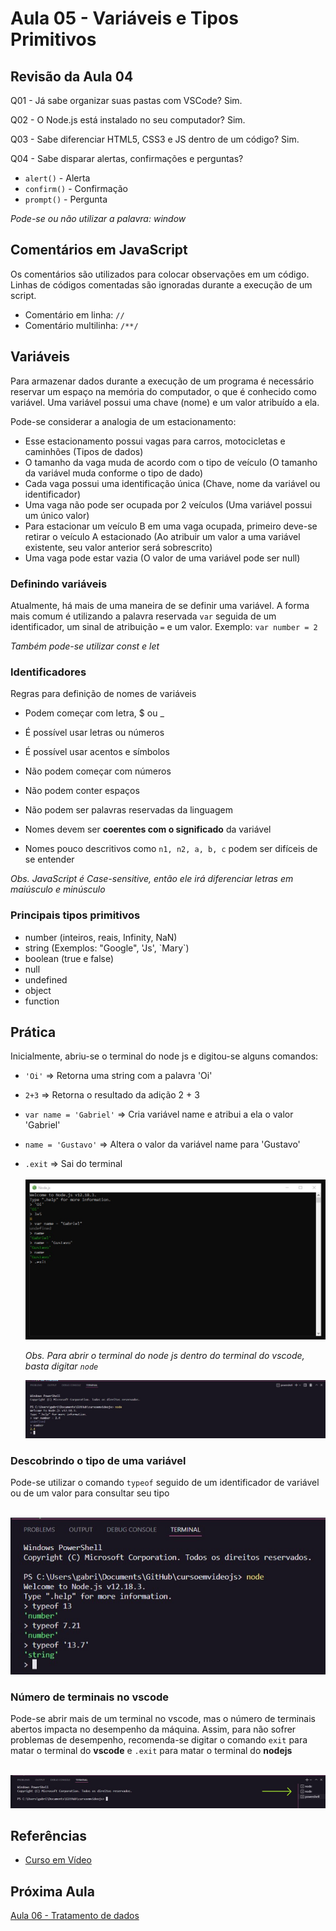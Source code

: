 # Aula 05 - Variáveis e Tipos Primitivos

## Revisão da Aula 04

Q01 - Já sabe organizar suas pastas com VSCode?
Sim.

Q02 - O Node.js está instalado no seu computador?
Sim.

Q03 - Sabe diferenciar HTML5, CSS3 e JS dentro de um código?
Sim.

Q04 - Sabe disparar alertas, confirmações e perguntas?

- `alert()` - Alerta
- `confirm()` - Confirmação
- `prompt()` - Pergunta

_Pode-se ou não utilizar a palavra: window_

## Comentários em JavaScript

Os comentários são utilizados para colocar observações em um código.
Linhas de códigos comentadas são ignoradas durante a execução de um script.

- Comentário em linha: `//`
- Comentário multilinha: `/**/`

## Variáveis

Para armazenar dados durante a execução de um programa é necessário reservar um espaço na memória do computador, o que é conhecido como variável.
Uma variável possui uma chave (nome) e um valor atribuído a ela.

Pode-se considerar a analogia de um estacionamento:

- Esse estacionamento possui vagas para carros, motocicletas e caminhões (Tipos de dados)
- O tamanho da vaga muda de acordo com o tipo de veículo (O tamanho da variável muda conforme o tipo de dado)
- Cada vaga possui uma identificação única (Chave, nome da variável ou identificador)
- Uma vaga não pode ser ocupada por 2 veículos (Uma variável possui um único valor)
- Para estacionar um veículo B em uma vaga ocupada, primeiro deve-se retirar o veículo A estacionado (Ao atribuir um valor a uma variável existente, seu valor anterior será sobrescrito)
- Uma vaga pode estar vazia (O valor de uma variável pode ser null)

### Definindo variáveis

Atualmente, há mais de uma maneira de se definir uma variável. A forma mais comum é utilizando a palavra reservada `var` seguida de um identificador, um sinal de atribuição `=` e um valor. Exemplo:
`var number = 2`

_Também pode-se utilizar const e let_

### Identificadores

Regras para definição de nomes de variáveis

- Podem começar com letra, $ ou \_
- É possível usar letras ou números
- É possível usar acentos e símbolos

- Não podem começar com números
- Não podem conter espaços
- Não podem ser palavras reservadas da linguagem

- Nomes devem ser **coerentes com o significado** da variável
- Nomes pouco descritivos como `n1, n2, a, b, c` podem ser difíceis de se entender

_Obs. JavaScript é Case-sensitive, então ele irá diferenciar letras em maiúsculo e minúsculo_

### Principais tipos primitivos

- number (inteiros, reais, Infinity, NaN)
- string (Exemplos: "Google", 'Js', \`Mary\`)
- boolean (true e false)
- null
- undefined
- object
- function

## Prática

Inicialmente, abriu-se o terminal do node js e digitou-se alguns comandos: <br/>

- `'Oi'` => Retorna uma string com a palavra 'Oi'
- `2+3` => Retorna o resultado da adição 2 + 3
- `var name = 'Gabriel'` => Cria variável name e atribui a ela o valor 'Gabriel'
- `name = 'Gustavo'` => Altera o valor da variável name para 'Gustavo'
- `.exit` => Sai do terminal
  <br/>
  <br/>
  ![Terminal node js com alguns comandos](pratica-terminal.jpg)

  _Obs. Para abrir o terminal do node js dentro do terminal do vscode, basta digitar `node`_
  <br/>

  ![Terminal interno do vscode com node js](terminal-interno-vscode.jpg)

### Descobrindo o tipo de uma variável

Pode-se utilizar o comando `typeof` seguido de um identificador de variável ou de um valor para consultar seu tipo
<br/>
<br/>

![Exemplificando o uso de typeof](terminal-interno-typeof.jpg)

### Número de terminais no vscode

Pode-se abrir mais de um terminal no vscode, mas o número de terminais abertos impacta no desempenho da máquina. Assim, para não sofrer problemas de desempenho, recomenda-se digitar o comando `exit` para matar o terminal do **vscode** e `.exit` para matar o terminal do **nodejs**
<br/>
<br/>

![Figura demonstrando o número de terminais abertos vscode](numero-de-terminais.jpg)

## Referências

- [Curso em Vídeo](https://www.youtube.com/c/CursoemV%C3%ADdeo)

## Próxima Aula

[Aula 06 - Tratamento de dados](../../moduloB/Aula06/)
